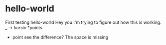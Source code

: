 # hello-world
First testing hello-world
Hey you I'm trying to figure out how this is working.
_ -> _kursiv_
*points
* point
see the difference? The space is missing
